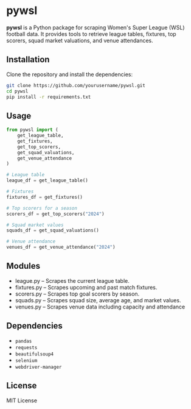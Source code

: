 # pywsl

**pywsl** is a Python package for scraping Women's Super League (WSL) football data. It provides tools to retrieve league tables, fixtures, top scorers, squad market valuations, and venue attendances.

## Installation

Clone the repository and install the dependencies:

```bash
git clone https://github.com/yourusername/pywsl.git
cd pywsl
pip install -r requirements.txt 

```


## Usage

```python
from pywsl import (
    get_league_table,
    get_fixtures,
    get_top_scorers,
    get_squad_valuations,
    get_venue_attendance
)

# League table
league_df = get_league_table()

# Fixtures
fixtures_df = get_fixtures()

# Top scorers for a season
scorers_df = get_top_scorers("2024")

# Squad market values
squads_df = get_squad_valuations()

# Venue attendance
venues_df = get_venue_attendance("2024")

```

## Modules 

- league.py – Scrapes the current league table.
- fixtures.py – Scrapes upcoming and past match fixtures.
- scorers.py – Scrapes top goal scorers by season.
- squads.py – Scrapes squad size, average age, and market values.
- venues.py – Scrapes venue data including capacity and attendance



## Dependencies
- ```pandas```
- ```requests```
- ```beautifulsoup4```
- ```selenium```
- ```webdriver-manager```


## License
MIT License